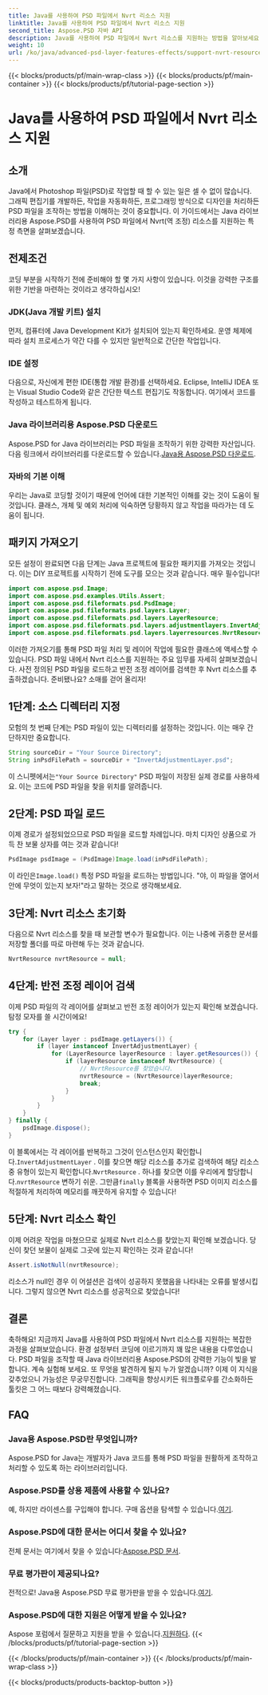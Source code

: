 ```yaml
---
title: Java를 사용하여 PSD 파일에서 Nvrt 리소스 지원
linktitle: Java를 사용하여 PSD 파일에서 Nvrt 리소스 지원
second_title: Aspose.PSD 자바 API
description: Java를 사용하여 PSD 파일에서 Nvrt 리소스를 지원하는 방법을 알아보세요. Aspose.PSD를 사용하여 손쉽게 파일을 로드하고 귀중한 리소스를 추출하는 방법을 알아보세요.
weight: 10
url: /ko/java/advanced-psd-layer-features-effects/support-nvrt-resource-psd-files/
---
```


{{< blocks/products/pf/main-wrap-class >}}
{{< blocks/products/pf/main-container >}}
{{< blocks/products/pf/tutorial-page-section >}}

# Java를 사용하여 PSD 파일에서 Nvrt 리소스 지원

## 소개
Java에서 Photoshop 파일(PSD)로 작업할 때 할 수 있는 일은 셀 수 없이 많습니다. 그래픽 편집기를 개발하든, 작업을 자동화하든, 프로그래밍 방식으로 디자인을 처리하든 PSD 파일을 조작하는 방법을 이해하는 것이 중요합니다. 이 가이드에서는 Java 라이브러리용 Aspose.PSD를 사용하여 PSD 파일에서 Nvrt(역 조정) 리소스를 지원하는 특정 측면을 살펴보겠습니다.
## 전제조건
코딩 부분을 시작하기 전에 준비해야 할 몇 가지 사항이 있습니다. 이것을 강력한 구조를 위한 기반을 마련하는 것이라고 생각하십시오!
### JDK(Java 개발 키트) 설치
먼저, 컴퓨터에 Java Development Kit가 설치되어 있는지 확인하세요. 운영 체제에 따라 설치 프로세스가 약간 다를 수 있지만 일반적으로 간단한 작업입니다. 
### IDE 설정
다음으로, 자신에게 편한 IDE(통합 개발 환경)를 선택하세요. Eclipse, IntelliJ IDEA 또는 Visual Studio Code와 같은 간단한 텍스트 편집기도 작동합니다. 여기에서 코드를 작성하고 테스트하게 됩니다.
### Java 라이브러리용 Aspose.PSD 다운로드
 Aspose.PSD for Java 라이브러리는 PSD 파일을 조작하기 위한 강력한 자산입니다. 다음 링크에서 라이브러리를 다운로드할 수 있습니다.[Java용 Aspose.PSD 다운로드](https://releases.aspose.com/psd/java/).
### 자바의 기본 이해
우리는 Java로 코딩할 것이기 때문에 언어에 대한 기본적인 이해를 갖는 것이 도움이 될 것입니다. 클래스, 개체 및 예외 처리에 익숙하면 당황하지 않고 작업을 따라가는 데 도움이 됩니다.
## 패키지 가져오기
모든 설정이 완료되면 다음 단계는 Java 프로젝트에 필요한 패키지를 가져오는 것입니다. 이는 DIY 프로젝트를 시작하기 전에 도구를 모으는 것과 같습니다. 매우 필수입니다!
```java
import com.aspose.psd.Image;
import com.aspose.psd.examples.Utils.Assert;
import com.aspose.psd.fileformats.psd.PsdImage;
import com.aspose.psd.fileformats.psd.layers.Layer;
import com.aspose.psd.fileformats.psd.layers.LayerResource;
import com.aspose.psd.fileformats.psd.layers.adjustmentlayers.InvertAdjustmentLayer;
import com.aspose.psd.fileformats.psd.layers.layerresources.NvrtResource;
```
이러한 가져오기를 통해 PSD 파일 처리 및 레이어 작업에 필요한 클래스에 액세스할 수 있습니다.
PSD 파일 내에서 Nvrt 리소스를 지원하는 주요 임무를 자세히 살펴보겠습니다. 사전 정의된 PSD 파일을 로드하고 반전 조정 레이어를 검색한 후 Nvrt 리소스를 추출하겠습니다. 준비됐나요? 소매를 걷어 올리자!
## 1단계: 소스 디렉터리 지정
모험의 첫 번째 단계는 PSD 파일이 있는 디렉터리를 설정하는 것입니다. 이는 매우 간단하지만 중요합니다.
```java
String sourceDir = "Your Source Directory";
String inPsdFilePath = sourceDir + "InvertAdjustmentLayer.psd";
```
 이 스니펫에서는`"Your Source Directory"` PSD 파일이 저장된 실제 경로를 사용하세요. 이는 코드에 PSD 파일을 찾을 위치를 알려줍니다.
## 2단계: PSD 파일 로드
이제 경로가 설정되었으므로 PSD 파일을 로드할 차례입니다. 마치 디자인 상품으로 가득 찬 보물 상자를 여는 것과 같습니다!
```java
PsdImage psdImage = (PsdImage)Image.load(inPsdFilePath);
```
이 라인은`Image.load()` 특정 PSD 파일을 로드하는 방법입니다. "야, 이 파일을 열어서 안에 무엇이 있는지 보자!"라고 말하는 것으로 생각해보세요.
## 3단계: Nvrt 리소스 초기화
다음으로 Nvrt 리소스를 찾을 때 보관할 변수가 필요합니다. 이는 나중에 귀중한 문서를 저장할 폴더를 따로 마련해 두는 것과 같습니다.
```java
NvrtResource nvrtResource = null;
```
## 4단계: 반전 조정 레이어 검색
이제 PSD 파일의 각 레이어를 살펴보고 반전 조정 레이어가 있는지 확인해 보겠습니다. 탐정 모자를 쓸 시간이에요!
```java
try {
    for (Layer layer : psdImage.getLayers()) {
        if (layer instanceof InvertAdjustmentLayer) {
            for (LayerResource layerResource : layer.getResources()) {
                if (layerResource instanceof NvrtResource) {
                    // NvrtResource를 찾았습니다.
                    nvrtResource = (NvrtResource)layerResource;
                    break;
                }
            }
        }
    }
} finally {
    psdImage.dispose();
}
```
 이 블록에서는 각 레이어를 반복하고 그것이 인스턴스인지 확인합니다.`InvertAdjustmentLayer` . 이를 찾으면 해당 리소스를 추가로 검색하여 해당 리소스 중 유형이 있는지 확인합니다.`NvrtResource` . 하나를 찾으면 이를 우리에게 할당합니다.`nvrtResource` 변하기 쉬운. 그만큼`finally` 블록을 사용하면 PSD 이미지 리소스를 적절하게 처리하여 메모리를 깨끗하게 유지할 수 있습니다!
## 5단계: Nvrt 리소스 확인
이제 어려운 작업을 마쳤으므로 실제로 Nvrt 리소스를 찾았는지 확인해 보겠습니다. 당신이 찾던 보물이 실제로 그곳에 있는지 확인하는 것과 같습니다!
```java
Assert.isNotNull(nvrtResource);
```
리소스가 null인 경우 이 어설션은 검색이 성공하지 못했음을 나타내는 오류를 발생시킵니다. 그렇지 않으면 Nvrt 리소스를 성공적으로 찾았습니다!
## 결론
축하해요! 지금까지 Java를 사용하여 PSD 파일에서 Nvrt 리소스를 지원하는 복잡한 과정을 살펴보았습니다. 환경 설정부터 코딩에 이르기까지 꽤 많은 내용을 다루었습니다. PSD 파일을 조작할 때 Java 라이브러리용 Aspose.PSD의 강력한 기능이 빛을 발합니다. 계속 실험해 보세요. 또 무엇을 발견하게 될지 누가 알겠습니까?
이제 이 지식을 갖추었으니 가능성은 무궁무진합니다. 그래픽을 향상시키든 워크플로우를 간소화하든 툴킷은 그 어느 때보다 강력해졌습니다.
## FAQ
### Java용 Aspose.PSD란 무엇입니까?
Aspose.PSD for Java는 개발자가 Java 코드를 통해 PSD 파일을 원활하게 조작하고 처리할 수 있도록 하는 라이브러리입니다.
### Aspose.PSD를 상용 제품에 사용할 수 있나요?
 예, 하지만 라이센스를 구입해야 합니다. 구매 옵션을 탐색할 수 있습니다.[여기](https://purchase.aspose.com/buy).
### Aspose.PSD에 대한 문서는 어디서 찾을 수 있나요?
 전체 문서는 여기에서 찾을 수 있습니다:[Aspose.PSD 문서](https://reference.aspose.com/psd/java/).
### 무료 평가판이 제공되나요?
 전적으로! Java용 Aspose.PSD 무료 평가판을 받을 수 있습니다.[여기](https://releases.aspose.com/).
### Aspose.PSD에 대한 지원은 어떻게 받을 수 있나요?
 Aspose 포럼에서 질문하고 지원을 받을 수 있습니다.[지원하다](https://forum.aspose.com/c/psd/34).
{{< /blocks/products/pf/tutorial-page-section >}}

{{< /blocks/products/pf/main-container >}}
{{< /blocks/products/pf/main-wrap-class >}}

{{< blocks/products/products-backtop-button >}}
